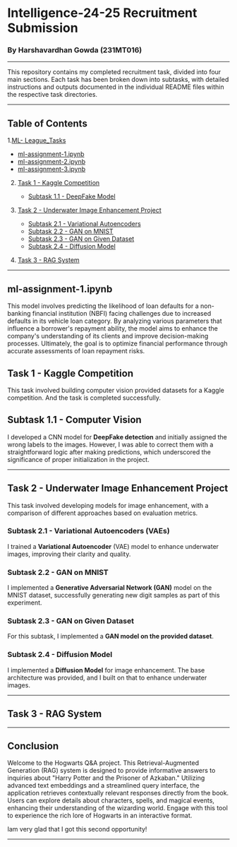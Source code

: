# Intelligence-24-25 Recruitment Submission

### By **Harshavardhan Gowda** (231MT016)

---

This repository contains my completed recruitment task, divided into four main sections. Each task has been broken down into subtasks, with detailed instructions and outputs documented in the individual README files within the respective task directories.

---

## Table of Contents

1.[ML- League_Tasks](#ML-League_Tasks)
   
   - [ml-assignment-1.ipynb](#ml-assignment-1.ipynb)
   - [ml-assignment-2.ipynb](#ml-assignment-2.ipynb)
   - [ml-assignment-3.ipynb](#ml-assignment-3.ipynb)
2. [Task 1 - Kaggle Competition](#task-1---kaggle-competition)
   - [Subtask 1.1 - DeepFake Model](#subtask-11---deepfake-model)
3. [Task 2 - Underwater Image Enhancement Project](#task-2---underwater-image-enhancement-project)

   - [Subtask 2.1 - Variational Autoencoders](#subtask-21---variational-autoencoders)
   - [Subtask 2.2 - GAN on MNIST](#subtask-22---gan-on-mnist)
   - [Subtask 2.3 - GAN on Given Dataset](#subtask-23---gan-on-given-dataset)
   - [Subtask 2.4 - Diffusion Model](#subtask-24---diffusion-model)

4. [Task 3 - RAG System](#task-3---rag-system)

---

## ml-assignment-1.ipynb

This model involves predicting the likelihood of loan defaults for a non-banking financial institution (NBFI) facing challenges due to increased defaults in its vehicle loan category. By analyzing various parameters that influence a borrower's repayment ability, the model aims to enhance the company's understanding of its clients and improve decision-making processes. Ultimately, the goal is to optimize financial performance through accurate assessments of loan repayment risks.

## Task 1 - Kaggle Competition

This task involved building computer vision provided datasets for a Kaggle competition. And the task is completed successfully.

## Subtask 1.1 - Computer Vision

I developed a CNN model for **DeepFake detection** and initially assigned the wrong labels to the images. However, I was able to correct them with a straightforward logic after making predictions, which underscored the significance of proper initialization in the project.

---

## Task 2 - Underwater Image Enhancement Project

This task involved developing models for image enhancement, with a comparison of different approaches based on evaluation metrics.

### Subtask 2.1 - Variational Autoencoders (VAEs)

I trained a **Variational Autoencoder** (VAE) model to enhance underwater images, improving their clarity and quality.

### Subtask 2.2 - GAN on MNIST

I implemented a **Generative Adversarial Network (GAN)** model on the MNIST dataset, successfully generating new digit samples as part of this experiment.

### Subtask 2.3 - GAN on Given Dataset

For this subtask, I implemented a **GAN model on the provided dataset**.

### Subtask 2.4 - Diffusion Model

I implemented a **Diffusion Model** for image enhancement. The base architecture was provided, and I built on that to enhance underwater images.

---

## Task 3 - RAG System



---

## Conclusion

Welcome to the Hogwarts Q&A project. This Retrieval-Augmented Generation (RAG) system is designed to provide informative answers to inquiries about "Harry Potter and the Prisoner of Azkaban." Utilizing advanced text embeddings and a streamlined query interface, the application retrieves contextually relevant responses directly from the book. Users can explore details about characters, spells, and magical events, enhancing their understanding of the wizarding world. Engage with this tool to experience the rich lore of Hogwarts in an interactive format.

Iam very glad that I got this second opportunity!

---
